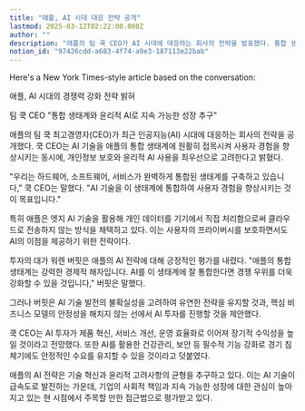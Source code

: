 ```yaml
---
title: "애플, AI 시대 대응 전략 공개"
lastmod: 2025-03-12T02:22:00.000Z
author: ""
description: "애플의 팀 쿡 CEO가 AI 시대에 대응하는 회사의 전략을 발표했다. 통합 생태계에 AI를 접목해 사용자 경험을 개선하고, 개인정보 보호와 윤리적 AI 사용을 중시하는 방침이다. 특히 엣지 AI 기술을 활용해 개인 데이터를 기기에서 직접 처리하는 방식으로 프라이버시 보호에 중점을 두고 있다."
notion_id: "97426cdd-a683-4f74-a9e3-187113e22bab"
---
```


Here's a New York Times-style article based on the conversation:

애플, AI 시대의 경쟁력 강화 전략 밝혀

팀 쿡 CEO "통합 생태계와 윤리적 AI로 지속 가능한 성장 추구"

애플의 팀 쿡 최고경영자(CEO)가 최근 인공지능(AI) 시대에 대응하는 회사의 전략을 공개했다. 쿡 CEO는 AI 기술을 애플의 통합 생태계에 원활히 접목시켜 사용자 경험을 향상시키는 동시에, 개인정보 보호와 윤리적 AI 사용을 최우선으로 고려한다고 밝혔다.

"우리는 하드웨어, 소프트웨어, 서비스가 완벽하게 통합된 생태계를 구축하고 있습니다," 쿡 CEO는 말했다. "AI 기술을 이 생태계에 통합하여 사용자 경험을 향상시키는 것이 목표입니다."

특히 애플은 엣지 AI 기술을 활용해 개인 데이터를 기기에서 직접 처리함으로써 클라우드로 전송하지 않는 방식을 채택하고 있다. 이는 사용자의 프라이버시를 보호하면서도 AI의 이점을 제공하기 위한 전략이다.

투자의 대가 워렌 버핏은 애플의 AI 전략에 대해 긍정적인 평가를 내렸다. "애플의 통합 생태계는 강력한 경제적 해자입니다. AI를 이 생태계에 잘 통합한다면 경쟁 우위를 더욱 강화할 수 있을 것입니다," 버핏은 말했다.

그러나 버핏은 AI 기술 발전의 불확실성을 고려하여 유연한 전략을 유지할 것과, 핵심 비즈니스 모델의 안정성을 해치지 않는 선에서 AI 투자를 진행할 것을 제안했다.

쿡 CEO는 AI 투자가 제품 혁신, 서비스 개선, 운영 효율화로 이어져 장기적 수익성을 높일 것이라고 전망했다. 또한 AI를 활용한 건강관리, 보안 등 필수적 기능 강화로 경기 침체기에도 안정적인 수요를 유지할 수 있을 것이라고 덧붙였다.

애플의 AI 전략은 기술 혁신과 윤리적 고려사항의 균형을 추구하고 있다. 이는 AI 기술이 급속도로 발전하는 가운데, 기업의 사회적 책임과 지속 가능한 성장에 대한 관심이 높아지고 있는 현 시점에서 주목할 만한 접근법으로 평가받고 있다.

